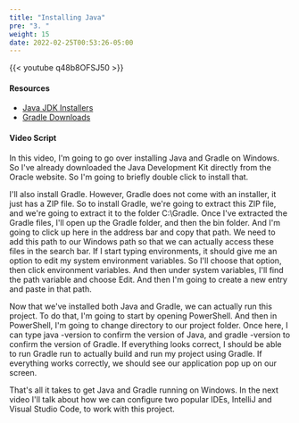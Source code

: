 ```yaml
---
title: "Installing Java"
pre: "3. "
weight: 15
date: 2022-02-25T00:53:26-05:00
---
```


{{< youtube q48b8OFSJ50 >}}

#### Resources

* [Java JDK Installers](https://www.oracle.com/java/technologies/downloads/)
* [Gradle Downloads](https://gradle.org/install/)

#### Video Script

In this video, I'm going to go over installing Java and Gradle on Windows. So I've already downloaded the Java Development Kit directly from the Oracle website. So I'm going to briefly double click to install that. 

I'll also install Gradle. However, Gradle does not come with an installer, it just has a ZIP file. So to install Gradle, we're going to extract this ZIP file, and we're going to extract it to the folder C:\Gradle. Once I've extracted the Gradle files, I'll open up the Gradle folder, and then the bin folder. And I'm going to click up here in the address bar and copy that path. We need to add this path to our Windows path so that we can actually access these files in the search bar. If I start typing environments, it should give me an option to edit my system environment variables. So I'll choose that option, then click environment variables. And then under system variables, I'll find the path variable and choose Edit. And then I'm going to create a new entry and paste in that path. 

Now that we've installed both Java and Gradle, we can actually run this project. To do that, I'm going to start by opening PowerShell. And then in PowerShell, I'm going to change directory to our project folder. Once here, I can type java -version to confirm the version of Java, and gradle -version to confirm the version of Gradle. If everything looks correct, I should be able to run Gradle run to actually build and run my project using Gradle. If everything works correctly, we should see our application pop up on our screen. 

That's all it takes to get Java and Gradle running on Windows. In the next video I'll talk about how we can configure two popular IDEs, IntelliJ and Visual Studio Code, to work with this project. 
